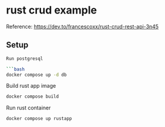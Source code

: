 # rust crud example

Reference: https://dev.to/francescoxx/rust-crud-rest-api-3n45

## Setup

````bash
Run postgresql

```bash
docker compose up -d db
````

Build rust app image

```bash
docker compose build
```

Run rust container

```bash
docker compose up rustapp
```
